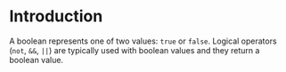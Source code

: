 # Introduction

A boolean represents one of two values: `true` or `false`. Logical operators (`not`, `&&`, `||`) are typically used with boolean values and they return a boolean value.
